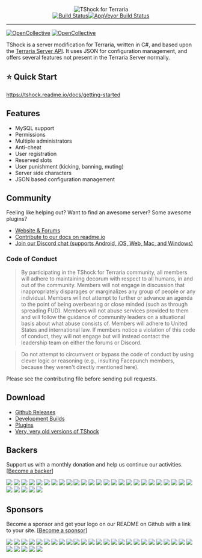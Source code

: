 <p align="center">
  <img src="https://tshock.co/newlogo.png" alt="TShock for Terraria"><br />
  <a href="https://travis-ci.org/NyxStudios/TShock"><img src="https://travis-ci.org/NyxStudios/TShock.png?branch=general-devel" alt="Build Status"></a><a href="https://ci.appveyor.com/project/hakusaro/tshock"><img src="https://ci.appveyor.com/api/projects/status/chhe61q227lqdlg1?svg=true" alt="AppVeyor Build Status"></a><br />
  <hr />
</p>

[![OpenCollective](https://opencollective.com/tshock/backers/badge.svg)](#backers) 
[![OpenCollective](https://opencollective.com/tshock/sponsors/badge.svg)](#sponsors)

TShock is a server modification for Terraria, written in C#, and based upon the [Terraria Server API](https://github.com/NyxStudios/TerrariaAPI-Server). It uses JSON for configuration management, and offers several features not present in the Terraria Server normally.

## :star: Quick Start

https://tshock.readme.io/docs/getting-started

## Features

* MySQL support
* Permissions
* Multiple administrators
* Anti-cheat
* User registration
* Reserved slots
* User punishment (kicking, banning, muting)
* Server side characters
* JSON based configuration management

## Community

Feeling like helping out? Want to find an awesome server? Some awesome plugins?

* [Website & Forums](https://tshock.co/xf/)
* [Contribute to our docs on readme.io](https://tshock.readme.io/)
* [Join our Discord chat (supports Android, iOS, Web, Mac, and Windows)](https://discord.gg/XUJdH58)

### Code of Conduct

> By participating in the TShock for Terraria community, all members will adhere to maintaining decorum with respect to all humans, in and out of the community. Members will not engage in discussion that inappropriately disparages or marginalizes any group of people or any individual. Members will not attempt to further or advance an agenda to the point of being overbearing or close minded (such as through spreading FUD). Members will not abuse services provided to them and will follow the guidance of community leaders on a situational basis about what abuse consists of. Members will adhere to United States and international law. If members notice a violation of this code of conduct, they will not engage but will instead contact the leadership team on either the forums or Discord.

> Do not attempt to circumvent or bypass the code of conduct by using clever logic or reasoning (e.g., insulting Facepunch members, because they weren't directly mentioned here).

Please see the contributing file before sending pull requests.

## Download

* [Github Releases](https://github.com/TShock/TShock/releases)
* [Development Builds](https://travis.tshock.co/)
* [Plugins](https://tshock.co/xf/index.php?resources/)
* [Very, very old versions of TShock](https://github.com/TShock/TShock/downloads)

## Backers

Support us with a monthly donation and help us continue our activities. [[Become a backer](https://opencollective.com/tshock#backer)]

<a href="https://opencollective.com/tshock/backer/0/website" target="_blank"><img src="https://opencollective.com/tshock/backer/0/avatar.svg"></a>
<a href="https://opencollective.com/tshock/backer/1/website" target="_blank"><img src="https://opencollective.com/tshock/backer/1/avatar.svg"></a>
<a href="https://opencollective.com/tshock/backer/2/website" target="_blank"><img src="https://opencollective.com/tshock/backer/2/avatar.svg"></a>
<a href="https://opencollective.com/tshock/backer/3/website" target="_blank"><img src="https://opencollective.com/tshock/backer/3/avatar.svg"></a>
<a href="https://opencollective.com/tshock/backer/4/website" target="_blank"><img src="https://opencollective.com/tshock/backer/4/avatar.svg"></a>
<a href="https://opencollective.com/tshock/backer/5/website" target="_blank"><img src="https://opencollective.com/tshock/backer/5/avatar.svg"></a>
<a href="https://opencollective.com/tshock/backer/6/website" target="_blank"><img src="https://opencollective.com/tshock/backer/6/avatar.svg"></a>
<a href="https://opencollective.com/tshock/backer/7/website" target="_blank"><img src="https://opencollective.com/tshock/backer/7/avatar.svg"></a>
<a href="https://opencollective.com/tshock/backer/8/website" target="_blank"><img src="https://opencollective.com/tshock/backer/8/avatar.svg"></a>
<a href="https://opencollective.com/tshock/backer/9/website" target="_blank"><img src="https://opencollective.com/tshock/backer/9/avatar.svg"></a>
<a href="https://opencollective.com/tshock/backer/10/website" target="_blank"><img src="https://opencollective.com/tshock/backer/10/avatar.svg"></a>
<a href="https://opencollective.com/tshock/backer/11/website" target="_blank"><img src="https://opencollective.com/tshock/backer/11/avatar.svg"></a>
<a href="https://opencollective.com/tshock/backer/12/website" target="_blank"><img src="https://opencollective.com/tshock/backer/12/avatar.svg"></a>
<a href="https://opencollective.com/tshock/backer/13/website" target="_blank"><img src="https://opencollective.com/tshock/backer/13/avatar.svg"></a>
<a href="https://opencollective.com/tshock/backer/14/website" target="_blank"><img src="https://opencollective.com/tshock/backer/14/avatar.svg"></a>
<a href="https://opencollective.com/tshock/backer/15/website" target="_blank"><img src="https://opencollective.com/tshock/backer/15/avatar.svg"></a>
<a href="https://opencollective.com/tshock/backer/16/website" target="_blank"><img src="https://opencollective.com/tshock/backer/16/avatar.svg"></a>
<a href="https://opencollective.com/tshock/backer/17/website" target="_blank"><img src="https://opencollective.com/tshock/backer/17/avatar.svg"></a>
<a href="https://opencollective.com/tshock/backer/18/website" target="_blank"><img src="https://opencollective.com/tshock/backer/18/avatar.svg"></a>
<a href="https://opencollective.com/tshock/backer/19/website" target="_blank"><img src="https://opencollective.com/tshock/backer/19/avatar.svg"></a>
<a href="https://opencollective.com/tshock/backer/20/website" target="_blank"><img src="https://opencollective.com/tshock/backer/20/avatar.svg"></a>
<a href="https://opencollective.com/tshock/backer/21/website" target="_blank"><img src="https://opencollective.com/tshock/backer/21/avatar.svg"></a>
<a href="https://opencollective.com/tshock/backer/22/website" target="_blank"><img src="https://opencollective.com/tshock/backer/22/avatar.svg"></a>
<a href="https://opencollective.com/tshock/backer/23/website" target="_blank"><img src="https://opencollective.com/tshock/backer/23/avatar.svg"></a>
<a href="https://opencollective.com/tshock/backer/24/website" target="_blank"><img src="https://opencollective.com/tshock/backer/24/avatar.svg"></a>
<a href="https://opencollective.com/tshock/backer/25/website" target="_blank"><img src="https://opencollective.com/tshock/backer/25/avatar.svg"></a>
<a href="https://opencollective.com/tshock/backer/26/website" target="_blank"><img src="https://opencollective.com/tshock/backer/26/avatar.svg"></a>
<a href="https://opencollective.com/tshock/backer/27/website" target="_blank"><img src="https://opencollective.com/tshock/backer/27/avatar.svg"></a>
<a href="https://opencollective.com/tshock/backer/28/website" target="_blank"><img src="https://opencollective.com/tshock/backer/28/avatar.svg"></a>
<a href="https://opencollective.com/tshock/backer/29/website" target="_blank"><img src="https://opencollective.com/tshock/backer/29/avatar.svg"></a>

## Sponsors

Become a sponsor and get your logo on our README on Github with a link to your site. [[Become a sponsor](https://opencollective.com/tshock#sponsor)]

<a href="https://opencollective.com/tshock/sponsor/0/website" target="_blank"><img src="https://opencollective.com/tshock/sponsor/0/avatar.svg"></a>
<a href="https://opencollective.com/tshock/sponsor/1/website" target="_blank"><img src="https://opencollective.com/tshock/sponsor/1/avatar.svg"></a>
<a href="https://opencollective.com/tshock/sponsor/2/website" target="_blank"><img src="https://opencollective.com/tshock/sponsor/2/avatar.svg"></a>
<a href="https://opencollective.com/tshock/sponsor/3/website" target="_blank"><img src="https://opencollective.com/tshock/sponsor/3/avatar.svg"></a>
<a href="https://opencollective.com/tshock/sponsor/4/website" target="_blank"><img src="https://opencollective.com/tshock/sponsor/4/avatar.svg"></a>
<a href="https://opencollective.com/tshock/sponsor/5/website" target="_blank"><img src="https://opencollective.com/tshock/sponsor/5/avatar.svg"></a>
<a href="https://opencollective.com/tshock/sponsor/6/website" target="_blank"><img src="https://opencollective.com/tshock/sponsor/6/avatar.svg"></a>
<a href="https://opencollective.com/tshock/sponsor/7/website" target="_blank"><img src="https://opencollective.com/tshock/sponsor/7/avatar.svg"></a>
<a href="https://opencollective.com/tshock/sponsor/8/website" target="_blank"><img src="https://opencollective.com/tshock/sponsor/8/avatar.svg"></a>
<a href="https://opencollective.com/tshock/sponsor/9/website" target="_blank"><img src="https://opencollective.com/tshock/sponsor/9/avatar.svg"></a>
<a href="https://opencollective.com/tshock/sponsor/10/website" target="_blank"><img src="https://opencollective.com/tshock/sponsor/10/avatar.svg"></a>
<a href="https://opencollective.com/tshock/sponsor/11/website" target="_blank"><img src="https://opencollective.com/tshock/sponsor/11/avatar.svg"></a>
<a href="https://opencollective.com/tshock/sponsor/12/website" target="_blank"><img src="https://opencollective.com/tshock/sponsor/12/avatar.svg"></a>
<a href="https://opencollective.com/tshock/sponsor/13/website" target="_blank"><img src="https://opencollective.com/tshock/sponsor/13/avatar.svg"></a>
<a href="https://opencollective.com/tshock/sponsor/14/website" target="_blank"><img src="https://opencollective.com/tshock/sponsor/14/avatar.svg"></a>
<a href="https://opencollective.com/tshock/sponsor/15/website" target="_blank"><img src="https://opencollective.com/tshock/sponsor/15/avatar.svg"></a>
<a href="https://opencollective.com/tshock/sponsor/16/website" target="_blank"><img src="https://opencollective.com/tshock/sponsor/16/avatar.svg"></a>
<a href="https://opencollective.com/tshock/sponsor/17/website" target="_blank"><img src="https://opencollective.com/tshock/sponsor/17/avatar.svg"></a>
<a href="https://opencollective.com/tshock/sponsor/18/website" target="_blank"><img src="https://opencollective.com/tshock/sponsor/18/avatar.svg"></a>
<a href="https://opencollective.com/tshock/sponsor/19/website" target="_blank"><img src="https://opencollective.com/tshock/sponsor/19/avatar.svg"></a>
<a href="https://opencollective.com/tshock/sponsor/20/website" target="_blank"><img src="https://opencollective.com/tshock/sponsor/20/avatar.svg"></a>
<a href="https://opencollective.com/tshock/sponsor/21/website" target="_blank"><img src="https://opencollective.com/tshock/sponsor/21/avatar.svg"></a>
<a href="https://opencollective.com/tshock/sponsor/22/website" target="_blank"><img src="https://opencollective.com/tshock/sponsor/22/avatar.svg"></a>
<a href="https://opencollective.com/tshock/sponsor/23/website" target="_blank"><img src="https://opencollective.com/tshock/sponsor/23/avatar.svg"></a>
<a href="https://opencollective.com/tshock/sponsor/24/website" target="_blank"><img src="https://opencollective.com/tshock/sponsor/24/avatar.svg"></a>
<a href="https://opencollective.com/tshock/sponsor/25/website" target="_blank"><img src="https://opencollective.com/tshock/sponsor/25/avatar.svg"></a>
<a href="https://opencollective.com/tshock/sponsor/26/website" target="_blank"><img src="https://opencollective.com/tshock/sponsor/26/avatar.svg"></a>
<a href="https://opencollective.com/tshock/sponsor/27/website" target="_blank"><img src="https://opencollective.com/tshock/sponsor/27/avatar.svg"></a>
<a href="https://opencollective.com/tshock/sponsor/28/website" target="_blank"><img src="https://opencollective.com/tshock/sponsor/28/avatar.svg"></a>
<a href="https://opencollective.com/tshock/sponsor/29/website" target="_blank"><img src="https://opencollective.com/tshock/sponsor/29/avatar.svg"></a>
